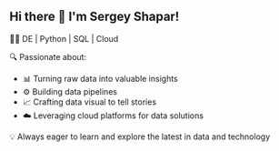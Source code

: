 ## Hi there 👋 I'm Sergey Shapar!

👨‍💻 DE | Python | SQL | Cloud

🔍 Passionate about:
- 📊 Turning raw data into valuable insights
- ⚙️ Building data pipelines
- 📈 Crafting data visual to tell stories
- ☁️ Leveraging cloud platforms for data solutions

💡 Always eager to learn and explore the latest in data and technology
<!--
**rsaroot/rsaroot** is a ✨ _special_ ✨ repository because its `README.md` (this file) appears on your GitHub profile.

Here are some ideas to get you started:

- 🔭 I’m currently working on ...
- 🌱 I’m currently learning ...
- 👯 I’m looking to collaborate on ...
- 🤔 I’m looking for help with ...
- 💬 Ask me about ...
- 📫 How to reach me: ...
- 😄 Pronouns: ...
- ⚡ Fun fact: ...
-->
